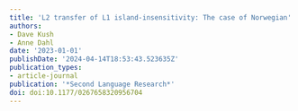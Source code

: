 ```yaml
---
title: 'L2 transfer of L1 island-insensitivity: The case of Norwegian'
authors:
- Dave Kush
- Anne Dahl
date: '2023-01-01'
publishDate: '2024-04-14T18:53:43.523635Z'
publication_types:
- article-journal
publication: '*Second Language Research*'
doi: doi:10.1177/0267658320956704
---
```

